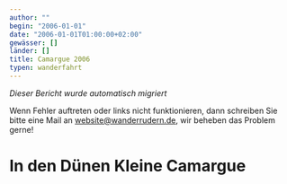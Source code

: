 ```yaml
---
author: ""
begin: "2006-01-01"
date: "2006-01-01T01:00:00+02:00"
gewässer: []
länder: []
title: Camargue 2006
typen: wanderfahrt
---
```



*Dieser Bericht wurde automatisch migriert*

Wenn Fehler auftreten oder links nicht funktionieren, dann schreiben Sie bitte eine Mail an website@wanderrudern.de, wir beheben das Problem gerne!



# In den Dünen Kleine Camargue


